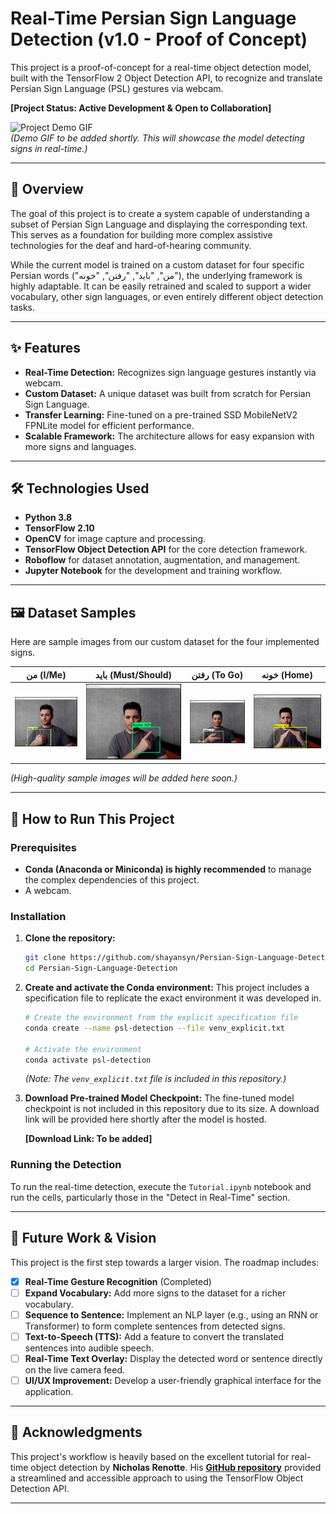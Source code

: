 # Real-Time Persian Sign Language Detection (v1.0 - Proof of Concept)

This project is a proof-of-concept for a real-time object detection model, built with the TensorFlow 2 Object Detection API, to recognize and translate Persian Sign Language (PSL) gestures via webcam.

**[Project Status: Active Development & Open to Collaboration]**

![Project Demo GIF](https://i.imgur.com/placeholder.gif)  
*(Demo GIF to be added shortly. This will showcase the model detecting signs in real-time.)*

---

## 🌟 Overview

The goal of this project is to create a system capable of understanding a subset of Persian Sign Language and displaying the corresponding text. This serves as a foundation for building more complex assistive technologies for the deaf and hard-of-hearing community.

While the current model is trained on a custom dataset for four specific Persian words ("من", "باید", "رفتن", "خونه"), the underlying framework is highly adaptable. It can be easily retrained and scaled to support a wider vocabulary, other sign languages, or even entirely different object detection tasks.

---

## ✨ Features

- **Real-Time Detection:** Recognizes sign language gestures instantly via webcam.
- **Custom Dataset:** A unique dataset was built from scratch for Persian Sign Language.
- **Transfer Learning:** Fine-tuned on a pre-trained SSD MobileNetV2 FPNLite model for efficient performance.
- **Scalable Framework:** The architecture allows for easy expansion with more signs and languages.

---

## 🛠️ Technologies Used

- **Python 3.8**
- **TensorFlow 2.10**
- **OpenCV** for image capture and processing.
- **TensorFlow Object Detection API** for the core detection framework.
- **Roboflow** for dataset annotation, augmentation, and management.
- **Jupyter Notebook** for the development and training workflow.

---

## 🖼️ Dataset Samples

Here are sample images from our custom dataset for the four implemented signs.

| من (I/Me) | باید (Must/Should) | رفتن (To Go) | خونه (Home) |
| :---: | :---: | :---: | :---: |
| ![Man](./assets/man.jpg) | ![Bayad](./assets/bayad.jpg) | ![Raftan](./assets/raftan.jpg) | ![Khoone](./assets/khoone.jpg) |

*(High-quality sample images will be added here soon.)*

---

## 🚀 How to Run This Project

### Prerequisites

- **Conda (Anaconda or Miniconda) is highly recommended** to manage the complex dependencies of this project.
- A webcam.

### Installation

1.  **Clone the repository:**
    ```bash
    git clone https://github.com/shayansyn/Persian-Sign-Language-Detection.git
    cd Persian-Sign-Language-Detection
    ```

2.  **Create and activate the Conda environment:**
    This project includes a specification file to replicate the exact environment it was developed in.
    ```bash
    # Create the environment from the explicit specification file
    conda create --name psl-detection --file venv_explicit.txt 
    
    # Activate the environment
    conda activate psl-detection
    ```
    *(Note: The `venv_explicit.txt` file is included in this repository.)*

3.  **Download Pre-trained Model Checkpoint:**
    The fine-tuned model checkpoint is not included in this repository due to its size. A download link will be provided here shortly after the model is hosted.
    
    **[Download Link: To be added]**

### Running the Detection

To run the real-time detection, execute the `Tutorial.ipynb` notebook and run the cells, particularly those in the "Detect in Real-Time" section.

---

## 🔮 Future Work & Vision

This project is the first step towards a larger vision. The roadmap includes:

- [x] **Real-Time Gesture Recognition** (Completed)
- [ ] **Expand Vocabulary:** Add more signs to the dataset for a richer vocabulary.
- [ ] **Sequence to Sentence:** Implement an NLP layer (e.g., using an RNN or Transformer) to form complete sentences from detected signs.
- [ ] **Text-to-Speech (TTS):** Add a feature to convert the translated sentences into audible speech.
- [ ] **Real-Time Text Overlay:** Display the detected word or sentence directly on the live camera feed.
- [ ] **UI/UX Improvement:** Develop a user-friendly graphical interface for the application.

---

## 🙏 Acknowledgments

This project's workflow is heavily based on the excellent tutorial for real-time object detection by **Nicholas Renotte**. His [**GitHub repository**](https://github.com/nicknochnack/RealTimeObjectDetection) provided a streamlined and accessible approach to using the TensorFlow Object Detection API.

---
